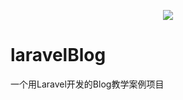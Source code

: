 <p align="center"><img src="https://laravel.com/assets/img/components/logo-laravel.svg"></p>

# laravelBlog

一个用Laravel开发的Blog教学案例项目